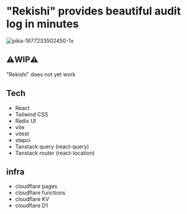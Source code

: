 # "Rekishi" provides beautiful audit log in minutes

![pika-1677233502450-1x](https://user-images.githubusercontent.com/8805490/221152449-391ce1d8-063b-4db7-a26b-185359236816.png)


## ⚠️WIP⚠️ 
"Rekishi" does not yet work

## Tech
- React
- Tailwind CSS
- Radix UI
- vite
- vitest
- stepci
- Tanstack query (react-query)
- Tanstack router (react-location)

## infra
- cloudflare pages
- cloudflare functions
- cloudflare KV
- cloudflare D1
